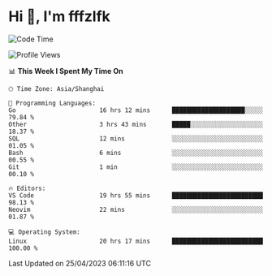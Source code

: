 # Hi 👋, I'm fffzlfk

<!--START_SECTION:waka-->
![Code Time](http://img.shields.io/badge/Code%20Time-172%20hrs%2038%20mins-blue)

![Profile Views](http://img.shields.io/badge/Profile%20Views-0-blue)

📊 **This Week I Spent My Time On** 

```text
🕑︎ Time Zone: Asia/Shanghai

💬 Programming Languages: 
Go                       16 hrs 12 mins      ████████████████████░░░░░   79.84 % 
Other                    3 hrs 43 mins       █████░░░░░░░░░░░░░░░░░░░░   18.37 % 
SQL                      12 mins             ░░░░░░░░░░░░░░░░░░░░░░░░░   01.05 % 
Bash                     6 mins              ░░░░░░░░░░░░░░░░░░░░░░░░░   00.55 % 
Git                      1 min               ░░░░░░░░░░░░░░░░░░░░░░░░░   00.10 % 

🔥 Editors: 
VS Code                  19 hrs 55 mins      █████████████████████████   98.13 % 
Neovim                   22 mins             ░░░░░░░░░░░░░░░░░░░░░░░░░   01.87 % 

💻 Operating System: 
Linux                    20 hrs 17 mins      █████████████████████████   100.00 % 
```


 Last Updated on 25/04/2023 06:11:16 UTC
<!--END_SECTION:waka-->
